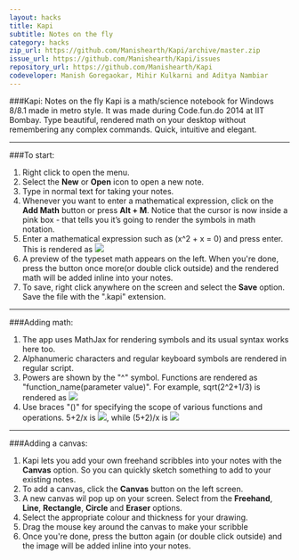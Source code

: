 ```yaml
---
layout: hacks
title: Kapi
subtitle: Notes on the fly
category: hacks
zip_url: https://github.com/Manishearth/Kapi/archive/master.zip
issue_url: https://github.com/Manishearth/Kapi/issues
repository_url: https://github.com/Manishearth/Kapi
codeveloper: Manish Goregaokar, Mihir Kulkarni and Aditya Nambiar
---
```


###Kapi: Notes on the fly
Kapi is a math/science notebook for Windows 8/8.1 made in metro style. It was made during Code.fun.do 2014 at IIT Bombay.
Type beautiful, rendered math on your desktop without remembering any complex commands. Quick, intuitive and elegant. 

---
###To start:
1.	Right click to open the menu.
2.	Select the <b>New</b> or <b>Open</b> icon to open a new note.
3.	Type in normal text for taking your notes.
4.	Whenever you want to enter a mathematical expression, click on the <b>Add Math</b> button or press <b>Alt + M</b>.
Notice that the cursor is now inside a pink box - that tells you it’s going to render the symbols in math notation.
5.	Enter a mathematical expression such as (x^2 + x = 0) and press enter. This is rendered as <img src="http://latex.codecogs.com/svg.latex?x^{2} + x = 0" border="0"/>
6.	A preview of the typeset math appears on the left. When you're done, press the button once more(or double click outside) and the rendered math will be added inline into your notes.
7.	To save, right click anywhere on the screen and select the <b>Save</b> option. Save the file with the ".kapi" extension.

---
###Adding math:
1. The app uses MathJax for rendering symbols and its usual syntax works here too.
2. Alphanumeric characters and regular keyboard symbols are rendered in regular script.
3. Powers are shown by the "^" symbol. Functions are rendered as "function_name(parameter value)". For example, sqrt(2^2+1/3) is rendered as <img src="http://latex.codecogs.com/svg.latex?\sqrt{2^{2}+\frac{1}{3} }" border="0"/>
4. Use braces "()" for specifying the scope of various functions and operations. 5+2/x is  <img src="http://latex.codecogs.com/svg.latex?5+\frac{2}{x}" border="0"/>, while (5+2)/x is  <img src="http://latex.codecogs.com/svg.latex?\frac{5+2}{x}" border="0"/>

----
###Adding a canvas:
1. Kapi lets you add your own freehand scribbles into your notes with the <b>Canvas</b> option. So you can quickly sketch something to add to your existing notes.
2. To add a canvas, click the <b>Canvas</b> button on the left screen.
3. A new canvas wil pop up on your screen. Select from the <b>Freehand</b>, <b>Line</b>, <b>Rectangle</b>, <b>Circle</b> and <b>Eraser</b> options.
4. Select the appropriate colour and thickness for your drawing.
5. Drag the mouse key around the canvas to make your scribble
6. Once you're done, press the button again (or double click outside) and the image will be added inline into your notes.


<!--
Here are a few snapshots:

<script>
$(document).ready(function() {
    $('.pics').cycle({
		fx: 'scrollDown',
		speed:    250, 
                timeout:  2000 
	});
});
</script>

<div class="pics"> 
    <img src="{{site.url}}/img/rr1.jpg" width="400" height="224" /> 
    <img src="{{site.url}}/img/rr2.jpg" width="400" height="224" /> 
    <img src="{{site.url}}/img/rr3.jpg" width="400" height="224" /> 
    <img src="{{site.url}}/img/rr4.jpg" width="400" height="224" /> 
    <img src="{{site.url}}/img/rr5.jpg" width="400" height="224" /> 
</div> -->
